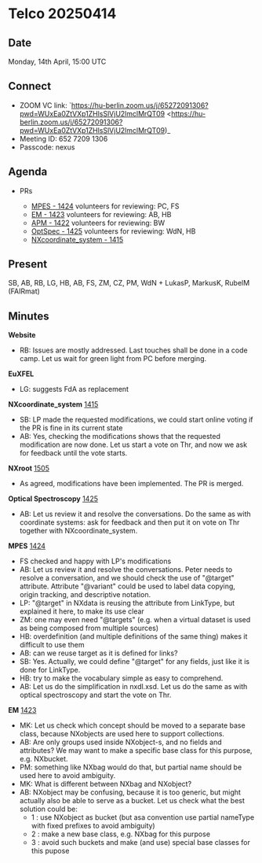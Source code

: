 Telco 20250414
==============

Date
----

Monday, 14th April, 15:00 UTC

Connect
-------

- ZOOM VC link: `https://hu-berlin.zoom.us/j/65272091306?pwd=WUxEa0ZtVXp1ZHlsSlVjU2lmclMrQT09 <https://hu-berlin.zoom.us/j/65272091306?pwd=WUxEa0ZtVXp1ZHlsSlVjU2lmclMrQT09)_
- Meeting ID: 652 7209 1306
- Passcode: nexus

Agenda
------

- PRs
  
  - [MPES - 1424](https://github.com/nexusformat/definitions/pull/1424)
    volunteers for reviewing: PC, FS
  - [EM - 1423](https://github.com/nexusformat/definitions/pull/1423)
    volunteers for reviewing: AB, HB
  - [APM - 1422](https://github.com/nexusformat/definitions/pull/1422)
    volunteers for reviewing: BW
  - [OptSpec - 1425](https://github.com/nexusformat/definitions/pull/1425)
    volunteers for reviewing: WdN, HB
  - [NXcoordinate_system - 1415](https://github.com/nexusformat/definitions/pull/1415)


Present
-------

SB, AB, RB, LG, HB, AB, FS, ZM, CZ, PM, WdN  + LukasP, MarkusK, RubelM (FAIRmat)

Minutes
-------

**Website**

- RB: Issues are mostly addressed. Last touches shall be done in a code camp. Let us wait for green light from PC before merging.

**EuXFEL**

- LG: suggests FdA as replacement

**NXcoordinate_system**
[1415](https://github.com/nexusformat/definitions/pull/1415) 

- SB: LP made the requested modifications, we could start online voting if the PR is fine in its current state
- AB: Yes, checking the modifications shows that the requested modification are now done. Let us start a vote on Thr, and now we ask for feedback until the vote starts.

**NXroot**
[1505](https://github.com/nexusformat/definitions/pull/1505) 

- As agreed, modifications have been implemented. The PR is merged.

**Optical Spectroscopy**
[1425](https://github.com/nexusformat/definitions/pull/1425)

- AB: Let us review it and resolve the conversations. Do the same as with coordinate systems: ask for feedback and then put it on vote on Thr together with NXcoordinate_system.

**MPES**
[1424](https://github.com/nexusformat/definitions/pull/1424)

- FS checked and happy with LP's modifications
- AB: Let us review it and resolve the conversations. Peter needs to resolve a conversation, and we should check the use of "@target" attribute. Attribute "@variant" could be used to label data copying, origin tracking, and descriptive notation.
- LP: "@target" in NXdata is reusing the attribute from LinkType, but explained it here, to make its use clear
- ZM: one may even need "@targets" (e.g. when a virtual dataset is used as being composed from multiple sources)
- HB: overdefinition (and multiple definitions of the same thing) makes it difficult to use them
- AB: can we reuse target as it is defined for links?
- SB: Yes. Actually, we could define "@target" for any fields, just like it is done for LinkType.
- HB: try to make the vocabulary simple as easy to comprehend.
- AB: Let us do the simplification in nxdl.xsd. Let us do the same as with optical spectroscopy and start the vote on Thr.

**EM**
[1423](https://github.com/nexusformat/definitions/pull/1423)

- MK: Let us check which concept should be moved to a separate base class, because NXobjects are used here to support collections.
- AB: Are only groups used inside NXobject-s, and no fields and attributes? We may want to make a specific base class for this purpose, e.g. NXbucket.
- PM: something like NXbag would do that, but partial name should be used here to avoid ambiguity.
- MK: What is different between NXbag and NXobject?
- AB: NXobject may be confusing, because it is too generic, but might actually also be able to serve as a bucket. Let us check what the best solution could be:
  - 1 : use NXobject as bucket (but asa convention use partial nameType with fixed prefixes to avoid ambiguity)
  - 2 : make a new base class, e.g. NXbag for this purpose
  - 3 : avoid such buckets and make (and use) special base classes for this pupose

